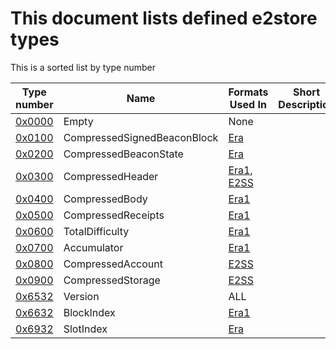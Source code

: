# This document lists defined e2store types
This is a sorted list by type number

| Type number  |  Name | Formats Used In  | Short Description  |
|---|---|---|---|
| [0x0000](0x0000.md)  | Empty | None  |   |
| [0x0100](0x0100.md)  | CompressedSignedBeaconBlock | [Era](../formats/era.md)  |   |
| [0x0200](0x0200.md)  | CompressedBeaconState | [Era](../formats/era.md)  |   |
| [0x0300](0x0300.md)  | CompressedHeader | [Era1](../formats/era1.md), [E2SS](../formats/e2ss.md) |   |
| [0x0400](0x0400.md)  | CompressedBody | [Era1](../formats/era1.md)  |   |
| [0x0500](0x0500.md)  | CompressedReceipts | [Era1](../formats/era1.md)  |   |
| [0x0600](0x0600.md)  | TotalDifficulty | [Era1](../formats/era1.md)  |   |
| [0x0700](0x0700.md)  | Accumulator | [Era1](../formats/era1.md)  |   |
| [0x0800](0x0800.md)  | CompressedAccount | [E2SS](../formats/e2ss.md)  |   |
| [0x0900](0x0900.md)  | CompressedStorage | [E2SS](../formats/e2ss.md)  |   |
| [0x6532](0x6532.md)  | Version | ALL  |   |
| [0x6632](0x6632.md)  | BlockIndex | [Era1](../formats/era1.md)  |   |
| [0x6932](0x6932.md)  | SlotIndex | [Era](../formats/era.md)  |   |